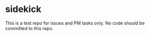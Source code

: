# sidekick
This is a test repo for issues and PM tasks only. No code should be committed to this repo.
